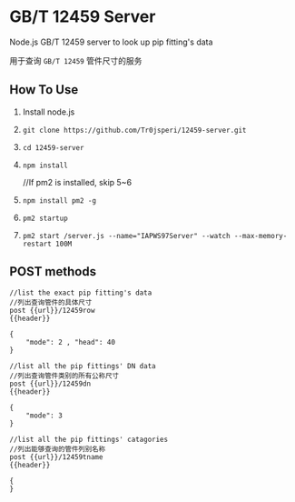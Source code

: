 # GB/T 12459 Server

Node.js GB/T 12459 server to look up pip fitting's data

用于查询 `GB/T 12459` 管件尺寸的服务

## How To Use

 1. Install node.js
 2. `git clone https://github.com/Tr0jsperi/12459-server.git`
 3. `cd 12459-server`
 4. `npm install`

    //If pm2 is installed, skip 5~6
 5. `npm install pm2 -g`
 6. `pm2 startup`
 7. `pm2 start /server.js --name="IAPWS97Server" --watch --max-memory-restart 100M`

 
## POST methods
    //list the exact pip fitting's data
    //列出查询管件的具体尺寸
    post {{url}}/12459row
    {{header}} 

    {
        "mode": 2 , "head": 40
    } 

    //list all the pip fittings' DN data
    //列出查询管件类别的所有公称尺寸
    post {{url}}/12459dn
    {{header}} 

    {
        "mode": 3
    } 

    //list all the pip fittings' catagories
    //列出能够查询的管件列别名称
    post {{url}}/12459tname
    {{header}} 

    {
    } 
